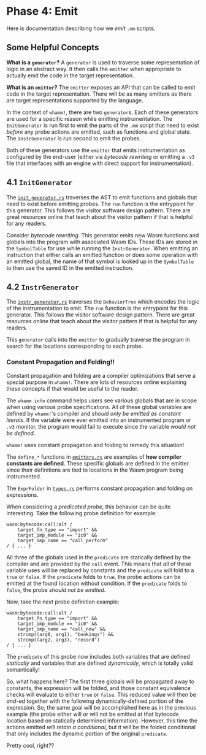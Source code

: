 # Phase 4: Emit #

Here is documentation describing how we _emit_ `.mm` scripts.

## Some Helpful Concepts ##

**What is a `generator`?**
A `generator` is used to traverse some representation of logic in an abstract way.
It then calls the `emitter` when appropriate to actually emit the code in the target representation.

**What is an `emitter`?**
The `emitter` exposes an API that can be called to emit code in the target representation.
There will be as many emitters as there are target representations supported by the language.

In the context of `whamm!`, there are two `generator`s.
Each of these generators are used for a specific reason while emitting instrumentation.
The `InitGenerator` is run first to emit the parts of the `.mm` script that need to exist _before_ any probe actions are emitted, such as functions and global state.
The `InstrGenerator` is run second to emit the probes. 

Both of these generators use the `emitter` that emits instrumentation as configured by the end-user (either via _bytecode rewriting_ or emitting a `.v3` file that interfaces with an engine with direct support for instrumentation).

## 4.1 `InitGenerator` ##

The [`init_generator.rs`] traverses the AST to emit functions and globals that need to exist before emitting probes.
The `run` function is the entrypoint for this generator.
This follows the visitor software design pattern.
There are great resources online that teach about the visitor pattern if that is helpful for any readers.

Consider _bytecode rewriting_.
This generator emits new Wasm functions and globals into the program with associated Wasm IDs.
These IDs are stored in the `SymbolTable` for use while running the `InstrGenerator`.
When emitting an instruction that either calls an emitted function or does some operation with an emitted global, the name of that symbol is looked up in the `SymbolTable` to then use the saved ID in the emitted instruction.

[`init_generator.rs`]: https://github.com/ejrgilbert/whamm/blob/master/src/generator/init_generator.rs

## 4.2 `InstrGenerator` ##

The [`instr_generator.rs`] traverses the `BehaviorTree` which encodes the logic of the instrumentation to emit.
The `run` function is the entrypoint for this generator.
This follows the visitor software design pattern.
There are great resources online that teach about the visitor pattern if that is helpful for any readers.

This `generator` calls into the `emitter` to gradually traverse the program in search for the locations corresponding to each probe.

[`instr_generator.rs`]: https://github.com/ejrgilbert/whamm/blob/master/src/generator/instr_generator.rs

### Constant Propagation and Folding!! ###

Constant propagation and folding are a compiler optimizations that serve a special purpose in `whamm!`.
There are lots of resources online explaining these concepts if that would be useful to the reader.

The `whamm info` command helps users see various globals that are in scope when using various probe specifications.
All of these global variables are defined by `whamm!`'s compiler and _should only be emitted as constant literals_.
If the variable were ever emitted into an instrumented program or `.v3` monitor, the program would fail to execute since the variable _would not be defined_.

`whamm!` uses constant propagation and folding to remedy this situation!

The `define_*` functions in [`emitters.rs`] are examples of **how compiler constants are defined**.
These specific globals are defined in the emitter since their definitions are tied to locations in the Wasm program being instrumented.

The `ExprFolder` in [`types.rs`] performs constant propagation and folding on expressions.

When considering a _predicated probe_, this behavior can be quite interesting.
Take the following probe definition for example:
```
wasm:bytecode:call:alt /
    target_fn_type == "import" &&
    target_imp_module == "ic0" &&
    target_imp_name == "call_perform"
/ { ... }
```

All three of the globals used in the `predicate` are statically defined by the compiler and are provided by the `call` event.
This means that _all_ of these variable uses will be replaced by constants and the `predicate` will fold to a `true` or `false`.
If the `predicate` folds to `true`, the probe actions can be emitted at the found location without condition.
If the `predicate` folds to `false`, the probe _should not be emitted_.

Now, take the next probe definition example:
```
wasm:bytecode:call:alt /
    target_fn_type == "import" &&
    target_imp_module == "ic0" &&
    target_imp_name == "call_new" &&
    strcmp((arg0, arg1), "bookings") &&
    strcmp((arg2, arg3), "record")
/ { ... }
```

The `predicate` of this probe now includes both variables that are defined _statically_ and variables that are defined _dynamically_, which is totally valid semantically!

So, what happens here?
The first three globals will be propagated away to constants, the expression will be folded, and those constant equivalence checks will evaluate to either `true` or `false`.
This reduced value will then be _and_-ed together with the following dynamically-defined portion of the expression.
So, the same goal will be accomplished here as in the previous example (the probe either will or will not be emitted at that bytecode location based on statically determined information).
However, this time the actions emitted _will retain a conditional_, but it will be the folded conditional that only includes the dynamic portion of the original `predicate`.

Pretty cool, right??

[`emitters.rs`]: https://github.com/ejrgilbert/whamm/blob/master/src/generator/emitters.rs
[`types.rs`]: https://github.com/ejrgilbert/whamm/blob/master/src/generator/types.rs
